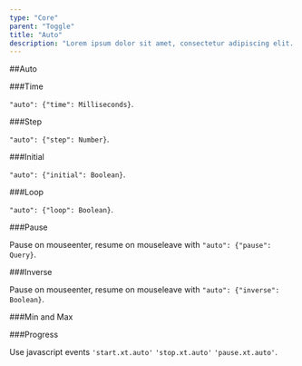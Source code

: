 ```yaml
---
type: "Core"
parent: "Toggle"
title: "Auto"
description: "Lorem ipsum dolor sit amet, consectetur adipiscing elit. Nunc tempus laoreet leo sit amet iaculis."
---
```


##Auto

###Time

`"auto": {"time": Milliseconds}`.

<demo>
  <demovanilla src="inline/core/toggle/auto-time">
  </demovanilla>
</demo>

###Step

`"auto": {"step": Number}`.

<demo>
  <demovanilla src="inline/core/toggle/auto-step">
  </demovanilla>
</demo>

###Initial

`"auto": {"initial": Boolean}`.

<demo>
  <demovanilla src="inline/core/toggle/auto-initial">
  </demovanilla>
</demo>

###Loop

`"auto": {"loop": Boolean}`.

<demo>
  <demovanilla src="inline/core/toggle/auto-loop">
  </demovanilla>
</demo>

###Pause

Pause on mouseenter, resume on mouseleave with `"auto": {"pause": Query}`.

<demo>
  <demovanilla src="inline/core/toggle/auto-pause">
  </demovanilla>
</demo>

###Inverse

Pause on mouseenter, resume on mouseleave with `"auto": {"inverse": Boolean}`.

<demo>
  <demovanilla src="inline/core/toggle/auto-inverse">
  </demovanilla>
</demo>

###Min and Max

<demo>
  <demovanilla src="inline/core/toggle/auto-minmax">
  </demovanilla>
</demo>

###Progress

Use javascript events `'start.xt.auto'` `'stop.xt.auto'` `'pause.xt.auto'`.

<demo>
  <demovanilla src="inline/core/toggle/progress">
  </demovanilla>
</demo>
